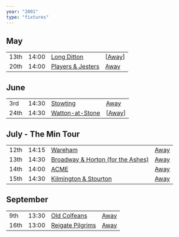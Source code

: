 ```yaml
---
year: "2001"
type: "fixtures"
---
```


## May

|  |  |  |  |
|:---|:---|:---|:---|
| 13th | 14:00 | [Long Ditton](/2001/long-ditton) | [[Away](https://goo.gl/maps/A4BHsuEmnSUUEVsf8)] |
| 20th | 14:00 | [Players & Jesters](/2001/players-and-jesters) | [Away](https://goo.gl/maps/vTALszCu1HSJjVXI8) |

## June

|  |  |  |  |
|:---|:---|:---|:---|
| 3rd | 14:30 | [Stowting](/2001/stowting) | [Away](https://goo.gl/maps/A5HTfBKbD44fwSDq7) |
| 24th | 14:30 | [Watton-at-Stone](/2001/watton-at-stone) | [[Away](https://goo.gl/maps/JPBQawMsjLgYtVHk9)] |

## July - The Min Tour

|  |  |  |  |
|:---|:---|:---|:---|
| 12th | 14:15 | [Wareham](/2001/wareham) | [Away](https://goo.gl/maps/NCMSJcACC3XVjnR27) |
| 13th | 14:30 | [Broadway & Horton (for the Ashes)](/2001/broadway-and-horton) | [Away](https://goo.gl/maps/orv3RETHUX95dBWv7) |
| 14th | 14:00 | [ACME](/2001/acme) | [Away](https://goo.gl/maps/2Zj7maXqRmipogRA6) |
| 15th | 14:30 | [Kilmington & Stourton](/2001/kilmington-and-stourton) | [Away](https://goo.gl/maps/2Zj7maXqRmipogRA6) |

## September

|  |  |  |  |
|:---|:---|:---|:---|
| 9th | 13:30 | [Old Colfeans](/2001/old-colfeans) | [Away](https://goo.gl/maps/vhwZEdPcYg4q3f3P8) |
| 16th | 13:00 | [Reigate Pilgrims](/2001/reigate-pilgrims) | [Away](https://goo.gl/maps/z54KDhWLtQreY6xy9) |